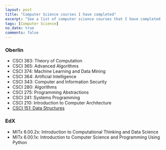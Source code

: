 ```yaml
---
layout: post
title: "Computer Science courses I have completed"
excerpt: "See a list of computer science courses that I have completed, in school and on MOOCs."
tags: [Computer Science]
no_date: true
comments: false
---
```


### Oberlin
- CSCI 383: Theory of Computation
- CSCI 365: Advanced Algorithms
- CSCI 374: Machine Learning and Data Mining
- CSCI 364: Artificial Intelligence
- CSCI 343: Computer and Information Security
- CSCI 280: Algorithms
- CSCI 275: Programming Abstractions
- CSCI 241: Systems Programming
- CSCI 210: Introduction to Computer Architecture
- <a href="{{site.url}}/CS151"> CSCI 151: Data Structures </a>

### EdX
- MITx 6.00.2x: Introduction to Computational Thinking and Data Science
- MITx 6.00.1x: Introduction to Computer Science and Programming Using Python

